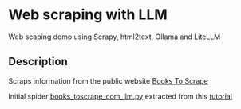 # Web scraping with LLM

Web scaping demo using Scrapy, html2text, Ollama and LiteLLM

## Description
Scraps information from the public website [Books To Scrape](http://books.toscrape.com/index.html)

Initial spider [books_toscrape_com_llm.py](https://github.com/Krax7/web-scraping-llm/blob/main/tutorial/spiders/books_toscrape_com_llm.py) extracted from this [tutorial](https://docs.zyte.com/web-scraping/guides/llm/index.html)